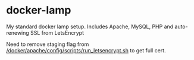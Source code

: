# docker-lamp

My standard docker lamp setup. Includes Apache, MySQL, PHP and auto-renewing SSL from LetsEncrypt

Need to remove staging flag from [/docker/apache/config/scripts/run_letsencrypt.sh](docker/apache/config/scripts/run_letsencrypt.sh) to get full cert.
